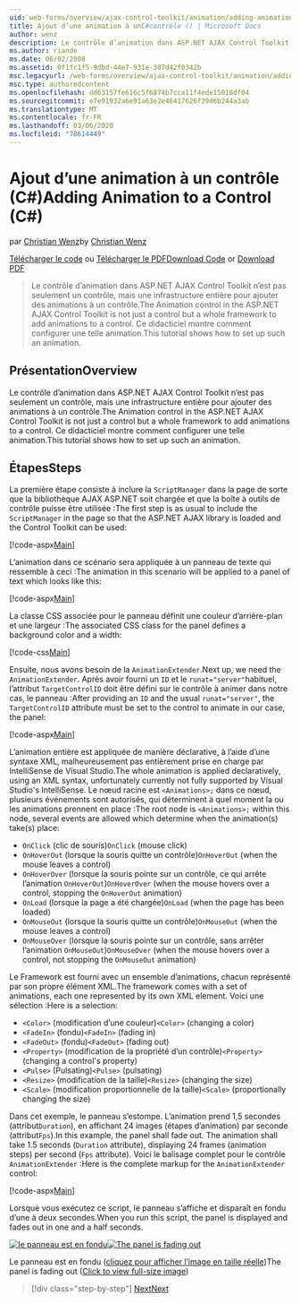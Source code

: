 ```yaml
---
uid: web-forms/overview/ajax-control-toolkit/animation/adding-animation-to-a-control-cs
title: Ajout d’une animation à unC#contrôle () | Microsoft Docs
author: wenz
description: Le contrôle d’animation dans ASP.NET AJAX Control Toolkit n’est pas seulement un contrôle, mais une infrastructure entière pour ajouter des animations à un contrôle. Ce didacticiel montre comment...
ms.author: riande
ms.date: 06/02/2008
ms.assetid: 0f1fc1f5-9dbd-44e7-931e-387d42f0342b
msc.legacyurl: /web-forms/overview/ajax-control-toolkit/animation/adding-animation-to-a-control-cs
msc.type: authoredcontent
ms.openlocfilehash: dd63157fe616c5f6874b7cca11f4ede15018df04
ms.sourcegitcommit: e7e91932a6e91a63e2e46417626f39d6b244a3ab
ms.translationtype: MT
ms.contentlocale: fr-FR
ms.lasthandoff: 03/06/2020
ms.locfileid: "78614449"
---
```

# <a name="adding-animation-to-a-control-c"></a><span data-ttu-id="909d4-104">Ajout d’une animation à un contrôle (C#)</span><span class="sxs-lookup"><span data-stu-id="909d4-104">Adding Animation to a Control (C#)</span></span>

<span data-ttu-id="909d4-105">par [Christian Wenz](https://github.com/wenz)</span><span class="sxs-lookup"><span data-stu-id="909d4-105">by [Christian Wenz](https://github.com/wenz)</span></span>

<span data-ttu-id="909d4-106">[Télécharger le code](https://download.microsoft.com/download/f/9/a/f9a26acd-8df4-4484-8a18-199e4598f411/Animation1.cs.zip) ou [Télécharger le PDF](https://download.microsoft.com/download/6/7/1/6718d452-ff89-4d3f-a90e-c74ec2d636a3/animation1CS.pdf)</span><span class="sxs-lookup"><span data-stu-id="909d4-106">[Download Code](https://download.microsoft.com/download/f/9/a/f9a26acd-8df4-4484-8a18-199e4598f411/Animation1.cs.zip) or [Download PDF](https://download.microsoft.com/download/6/7/1/6718d452-ff89-4d3f-a90e-c74ec2d636a3/animation1CS.pdf)</span></span>

> <span data-ttu-id="909d4-107">Le contrôle d’animation dans ASP.NET AJAX Control Toolkit n’est pas seulement un contrôle, mais une infrastructure entière pour ajouter des animations à un contrôle.</span><span class="sxs-lookup"><span data-stu-id="909d4-107">The Animation control in the ASP.NET AJAX Control Toolkit is not just a control but a whole framework to add animations to a control.</span></span> <span data-ttu-id="909d4-108">Ce didacticiel montre comment configurer une telle animation.</span><span class="sxs-lookup"><span data-stu-id="909d4-108">This tutorial shows how to set up such an animation.</span></span>

## <a name="overview"></a><span data-ttu-id="909d4-109">Présentation</span><span class="sxs-lookup"><span data-stu-id="909d4-109">Overview</span></span>

<span data-ttu-id="909d4-110">Le contrôle d’animation dans ASP.NET AJAX Control Toolkit n’est pas seulement un contrôle, mais une infrastructure entière pour ajouter des animations à un contrôle.</span><span class="sxs-lookup"><span data-stu-id="909d4-110">The Animation control in the ASP.NET AJAX Control Toolkit is not just a control but a whole framework to add animations to a control.</span></span> <span data-ttu-id="909d4-111">Ce didacticiel montre comment configurer une telle animation.</span><span class="sxs-lookup"><span data-stu-id="909d4-111">This tutorial shows how to set up such an animation.</span></span>

## <a name="steps"></a><span data-ttu-id="909d4-112">Étapes</span><span class="sxs-lookup"><span data-stu-id="909d4-112">Steps</span></span>

<span data-ttu-id="909d4-113">La première étape consiste à inclure la `ScriptManager` dans la page de sorte que la bibliothèque AJAX ASP.NET soit chargée et que la boîte à outils de contrôle puisse être utilisée :</span><span class="sxs-lookup"><span data-stu-id="909d4-113">The first step is as usual to include the `ScriptManager` in the page so that the ASP.NET AJAX library is loaded and the Control Toolkit can be used:</span></span>

[!code-aspx[Main](adding-animation-to-a-control-cs/samples/sample1.aspx)]

<span data-ttu-id="909d4-114">L’animation dans ce scénario sera appliquée à un panneau de texte qui ressemble à ceci :</span><span class="sxs-lookup"><span data-stu-id="909d4-114">The animation in this scenario will be applied to a panel of text which looks like this:</span></span>

[!code-aspx[Main](adding-animation-to-a-control-cs/samples/sample2.aspx)]

<span data-ttu-id="909d4-115">La classe CSS associée pour le panneau définit une couleur d’arrière-plan et une largeur :</span><span class="sxs-lookup"><span data-stu-id="909d4-115">The associated CSS class for the panel defines a background color and a width:</span></span>

[!code-css[Main](adding-animation-to-a-control-cs/samples/sample3.css)]

<span data-ttu-id="909d4-116">Ensuite, nous avons besoin de la `AnimationExtender`.</span><span class="sxs-lookup"><span data-stu-id="909d4-116">Next up, we need the `AnimationExtender`.</span></span> <span data-ttu-id="909d4-117">Après avoir fourni un `ID` et le `runat="server"`habituel, l’attribut `TargetControlID` doit être défini sur le contrôle à animer dans notre cas, le panneau :</span><span class="sxs-lookup"><span data-stu-id="909d4-117">After providing an `ID` and the usual `runat="server"`, the `TargetControlID` attribute must be set to the control to animate in our case, the panel:</span></span>

[!code-aspx[Main](adding-animation-to-a-control-cs/samples/sample4.aspx)]

<span data-ttu-id="909d4-118">L’animation entière est appliquée de manière déclarative, à l’aide d’une syntaxe XML, malheureusement pas entièrement prise en charge par IntelliSense de Visual Studio.</span><span class="sxs-lookup"><span data-stu-id="909d4-118">The whole animation is applied declaratively, using an XML syntax, unfortunately currently not fully supported by Visual Studio's IntelliSense.</span></span> <span data-ttu-id="909d4-119">Le nœud racine est `<Animations>;` dans ce nœud, plusieurs événements sont autorisés, qui déterminent à quel moment la ou les animations prennent en place :</span><span class="sxs-lookup"><span data-stu-id="909d4-119">The root node is `<Animations>;` within this node, several events are allowed which determine when the animation(s) take(s) place:</span></span>

- <span data-ttu-id="909d4-120">`OnClick` (clic de souris)</span><span class="sxs-lookup"><span data-stu-id="909d4-120">`OnClick` (mouse click)</span></span>
- <span data-ttu-id="909d4-121">`OnHoverOut` (lorsque la souris quitte un contrôle)</span><span class="sxs-lookup"><span data-stu-id="909d4-121">`OnHoverOut` (when the mouse leaves a control)</span></span>
- <span data-ttu-id="909d4-122">`OnHoverOver` (lorsque la souris pointe sur un contrôle, ce qui arrête l’animation `OnHoverOut`)</span><span class="sxs-lookup"><span data-stu-id="909d4-122">`OnHoverOver` (when the mouse hovers over a control, stopping the `OnHoverOut` animation)</span></span>
- <span data-ttu-id="909d4-123">`OnLoad` (lorsque la page a été chargée)</span><span class="sxs-lookup"><span data-stu-id="909d4-123">`OnLoad` (when the page has been loaded)</span></span>
- <span data-ttu-id="909d4-124">`OnMouseOut` (lorsque la souris quitte un contrôle)</span><span class="sxs-lookup"><span data-stu-id="909d4-124">`OnMouseOut` (when the mouse leaves a control)</span></span>
- <span data-ttu-id="909d4-125">`OnMouseOver` (lorsque la souris pointe sur un contrôle, sans arrêter l’animation `OnMouseOut`)</span><span class="sxs-lookup"><span data-stu-id="909d4-125">`OnMouseOver` (when the mouse hovers over a control, not stopping the `OnMouseOut` animation)</span></span>

<span data-ttu-id="909d4-126">Le Framework est fourni avec un ensemble d’animations, chacun représenté par son propre élément XML.</span><span class="sxs-lookup"><span data-stu-id="909d4-126">The framework comes with a set of animations, each one represented by its own XML element.</span></span> <span data-ttu-id="909d4-127">Voici une sélection :</span><span class="sxs-lookup"><span data-stu-id="909d4-127">Here is a selection:</span></span>

- <span data-ttu-id="909d4-128">`<Color>` (modification d’une couleur)</span><span class="sxs-lookup"><span data-stu-id="909d4-128">`<Color>` (changing a color)</span></span>
- <span data-ttu-id="909d4-129">`<FadeIn>` (fondu)</span><span class="sxs-lookup"><span data-stu-id="909d4-129">`<FadeIn>` (fading in)</span></span>
- <span data-ttu-id="909d4-130">`<FadeOut>` (fondu)</span><span class="sxs-lookup"><span data-stu-id="909d4-130">`<FadeOut>` (fading out)</span></span>
- <span data-ttu-id="909d4-131">`<Property>` (modification de la propriété d’un contrôle)</span><span class="sxs-lookup"><span data-stu-id="909d4-131">`<Property>` (changing a control's property)</span></span>
- <span data-ttu-id="909d4-132">`<Pulse>` (Pulsating)</span><span class="sxs-lookup"><span data-stu-id="909d4-132">`<Pulse>` (pulsating)</span></span>
- <span data-ttu-id="909d4-133">`<Resize>` (modification de la taille)</span><span class="sxs-lookup"><span data-stu-id="909d4-133">`<Resize>` (changing the size)</span></span>
- <span data-ttu-id="909d4-134">`<Scale>` (modification proportionnelle de la taille)</span><span class="sxs-lookup"><span data-stu-id="909d4-134">`<Scale>` (proportionally changing the size)</span></span>

<span data-ttu-id="909d4-135">Dans cet exemple, le panneau s’estompe. L’animation prend 1,5 secondes (attribut`Duration`), en affichant 24 images (étapes d’animation) par seconde (attribut`Fps`).</span><span class="sxs-lookup"><span data-stu-id="909d4-135">In this example, the panel shall fade out. The animation shall take 1.5 seconds (`Duration` attribute), displaying 24 frames (animation steps) per second (`Fps` attribute).</span></span> <span data-ttu-id="909d4-136">Voici le balisage complet pour le contrôle `AnimationExtender` :</span><span class="sxs-lookup"><span data-stu-id="909d4-136">Here is the complete markup for the `AnimationExtender` control:</span></span>

[!code-aspx[Main](adding-animation-to-a-control-cs/samples/sample5.aspx)]

<span data-ttu-id="909d4-137">Lorsque vous exécutez ce script, le panneau s’affiche et disparaît en fondu d’une à deux secondes.</span><span class="sxs-lookup"><span data-stu-id="909d4-137">When you run this script, the panel is displayed and fades out in one and a half seconds.</span></span>

<span data-ttu-id="909d4-138">[![le panneau est en fondu](adding-animation-to-a-control-cs/_static/image2.png)](adding-animation-to-a-control-cs/_static/image1.png)</span><span class="sxs-lookup"><span data-stu-id="909d4-138">[![The panel is fading out](adding-animation-to-a-control-cs/_static/image2.png)](adding-animation-to-a-control-cs/_static/image1.png)</span></span>

<span data-ttu-id="909d4-139">Le panneau est en fondu ([cliquez pour afficher l’image en taille réelle](adding-animation-to-a-control-cs/_static/image3.png))</span><span class="sxs-lookup"><span data-stu-id="909d4-139">The panel is fading out ([Click to view full-size image](adding-animation-to-a-control-cs/_static/image3.png))</span></span>

> [!div class="step-by-step"]
> [<span data-ttu-id="909d4-140">Next</span><span class="sxs-lookup"><span data-stu-id="909d4-140">Next</span></span>](executing-several-animations-at-the-same-time-cs.md)
